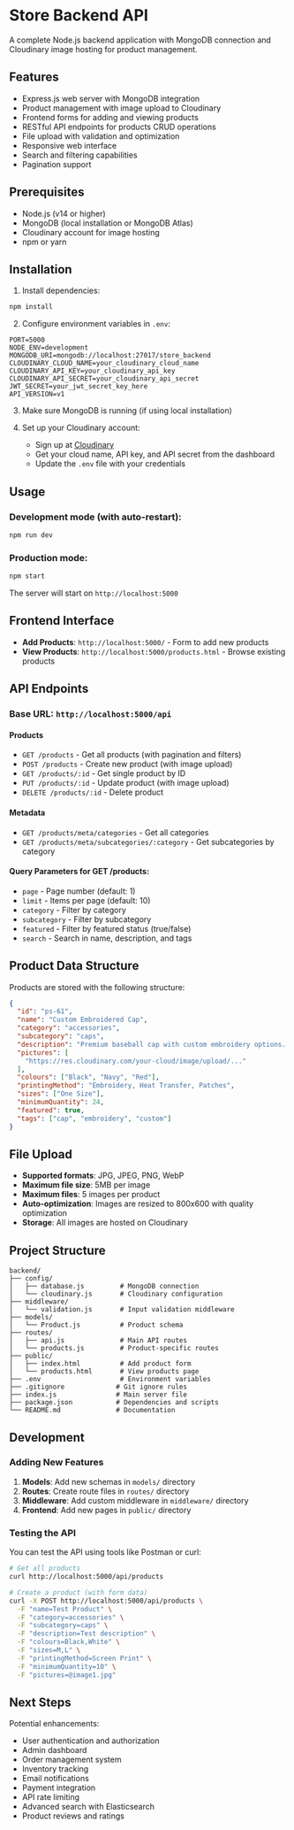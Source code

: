 # Store Backend API

A complete Node.js backend application with MongoDB connection and Cloudinary image hosting for product management.

## Features

- Express.js web server with MongoDB integration
- Product management with image upload to Cloudinary
- Frontend forms for adding and viewing products
- RESTful API endpoints for products CRUD operations
- File upload with validation and optimization
- Responsive web interface
- Search and filtering capabilities
- Pagination support

## Prerequisites

- Node.js (v14 or higher)
- MongoDB (local installation or MongoDB Atlas)
- Cloudinary account for image hosting
- npm or yarn

## Installation

1. Install dependencies:
```bash
npm install
```

2. Configure environment variables in `.env`:
```env
PORT=5000
NODE_ENV=development
MONGODB_URI=mongodb://localhost:27017/store_backend
CLOUDINARY_CLOUD_NAME=your_cloudinary_cloud_name
CLOUDINARY_API_KEY=your_cloudinary_api_key
CLOUDINARY_API_SECRET=your_cloudinary_api_secret
JWT_SECRET=your_jwt_secret_key_here
API_VERSION=v1
```

3. Make sure MongoDB is running (if using local installation)

4. Set up your Cloudinary account:
   - Sign up at [Cloudinary](https://cloudinary.com/)
   - Get your cloud name, API key, and API secret from the dashboard
   - Update the `.env` file with your credentials

## Usage

### Development mode (with auto-restart):
```bash
npm run dev
```

### Production mode:
```bash
npm start
```

The server will start on `http://localhost:5000`

## Frontend Interface

- **Add Products**: `http://localhost:5000/` - Form to add new products
- **View Products**: `http://localhost:5000/products.html` - Browse existing products

## API Endpoints

### Base URL: `http://localhost:5000/api`

#### Products
- `GET /products` - Get all products (with pagination and filters)
- `POST /products` - Create new product (with image upload)
- `GET /products/:id` - Get single product by ID
- `PUT /products/:id` - Update product (with image upload)
- `DELETE /products/:id` - Delete product

#### Metadata
- `GET /products/meta/categories` - Get all categories
- `GET /products/meta/subcategories/:category` - Get subcategories by category

#### Query Parameters for GET /products:
- `page` - Page number (default: 1)
- `limit` - Items per page (default: 10)
- `category` - Filter by category
- `subcategory` - Filter by subcategory
- `featured` - Filter by featured status (true/false)
- `search` - Search in name, description, and tags

## Product Data Structure

Products are stored with the following structure:
```json
{
  "id": "ps-61",
  "name": "Custom Embroidered Cap",
  "category": "accessories",
  "subcategory": "caps",
  "description": "Premium baseball cap with custom embroidery options...",
  "pictures": [
    "https://res.cloudinary.com/your-cloud/image/upload/..."
  ],
  "colours": ["Black", "Navy", "Red"],
  "printingMethod": "Embroidery, Heat Transfer, Patches",
  "sizes": ["One Size"],
  "minimumQuantity": 24,
  "featured": true,
  "tags": ["cap", "embroidery", "custom"]
}
```

## File Upload

- **Supported formats**: JPG, JPEG, PNG, WebP
- **Maximum file size**: 5MB per image
- **Maximum files**: 5 images per product
- **Auto-optimization**: Images are resized to 800x600 with quality optimization
- **Storage**: All images are hosted on Cloudinary

## Project Structure

```
backend/
├── config/
│   ├── database.js         # MongoDB connection
│   └── cloudinary.js       # Cloudinary configuration
├── middleware/
│   └── validation.js       # Input validation middleware
├── models/
│   └── Product.js          # Product schema
├── routes/
│   ├── api.js              # Main API routes
│   └── products.js         # Product-specific routes
├── public/
│   ├── index.html          # Add product form
│   └── products.html       # View products page
├── .env                    # Environment variables
├── .gitignore             # Git ignore rules
├── index.js               # Main server file
├── package.json           # Dependencies and scripts
└── README.md              # Documentation
```

## Development

### Adding New Features

1. **Models**: Add new schemas in `models/` directory
2. **Routes**: Create route files in `routes/` directory
3. **Middleware**: Add custom middleware in `middleware/` directory
4. **Frontend**: Add new pages in `public/` directory

### Testing the API

You can test the API using tools like Postman or curl:

```bash
# Get all products
curl http://localhost:5000/api/products

# Create a product (with form data)
curl -X POST http://localhost:5000/api/products \
  -F "name=Test Product" \
  -F "category=accessories" \
  -F "subcategory=caps" \
  -F "description=Test description" \
  -F "colours=Black,White" \
  -F "sizes=M,L" \
  -F "printingMethod=Screen Print" \
  -F "minimumQuantity=10" \
  -F "pictures=@image1.jpg"
```

## Next Steps

Potential enhancements:
- User authentication and authorization
- Admin dashboard
- Order management system
- Inventory tracking
- Email notifications
- Payment integration
- API rate limiting
- Advanced search with Elasticsearch
- Product reviews and ratings